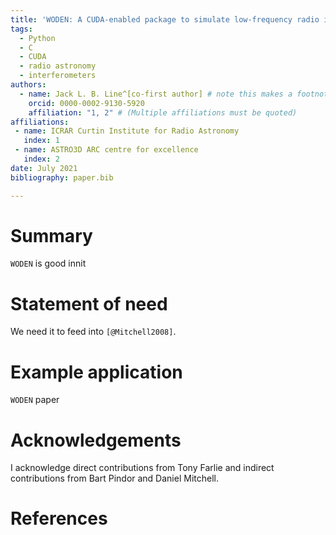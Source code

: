 ```yaml
---
title: 'WODEN: A CUDA-enabled package to simulate low-frequency radio interferometric data.'
tags:
  - Python
  - C
  - CUDA
  - radio astronomy
  - interferometers
authors:
  - name: Jack L. B. Line^[co-first author] # note this makes a footnote saying 'co-first author'
    orcid: 0000-0002-9130-5920
    affiliation: "1, 2" # (Multiple affiliations must be quoted)
affiliations:
 - name: ICRAR Curtin Institute for Radio Astronomy
   index: 1
 - name: ASTRO3D ARC centre for excellence
   index: 2
date: July 2021
bibliography: paper.bib

---
```


# Summary
`WODEN` is good innit

# Statement of need
We need it to feed into `[@Mitchell2008]`.

# Example application

`WODEN` paper

<!-- # Citations

Citations to entries in paper.bib should be in
[rMarkdown](http://rmarkdown.rstudio.com/authoring_bibliographies_and_citations.html)
format.

If you want to cite a software repository URL (e.g. something on GitHub without a preferred
citation) then you can do it with the example BibTeX entry below for @fidgit.

For a quick reference, the following citation commands can be used:
- `@author:2001`  ->  "Author et al. (2001)"
- `[@author:2001]` -> "(Author et al., 2001)"
- `[@author1:2001; @author2:2001]` -> "(Author1 et al., 2001; Author2 et al., 2002)"

# Figures

Figures can be included like this:
![Caption for example figure.\label{fig:example}](figure.png)
and referenced from text using \autoref{fig:example}.

Figure sizes can be customized by adding an optional second parameter:
![Caption for example figure.](figure.png){ width=20% } -->

# Acknowledgements

I acknowledge direct contributions from Tony Farlie and indirect contributions from Bart Pindor and Daniel Mitchell.

# References
